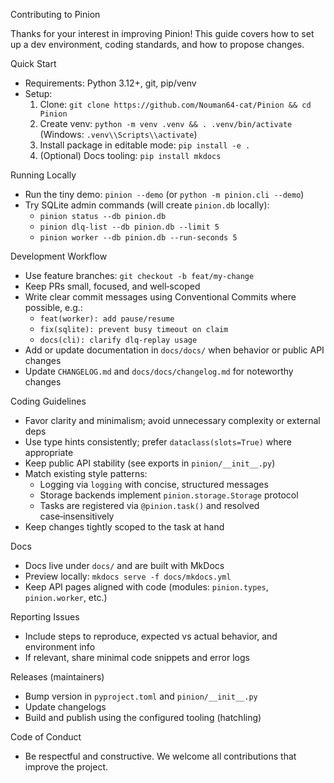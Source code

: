 Contributing to Pinion

Thanks for your interest in improving Pinion! This guide covers how to set up a dev environment, coding standards, and how to propose changes.

Quick Start

- Requirements: Python 3.12+, git, pip/venv
- Setup:
  1) Clone: `git clone https://github.com/Nouman64-cat/Pinion && cd Pinion`
  2) Create venv: `python -m venv .venv && . .venv/bin/activate` (Windows: `.venv\\Scripts\\activate`)
  3) Install package in editable mode: `pip install -e .`
  4) (Optional) Docs tooling: `pip install mkdocs`

Running Locally

- Run the tiny demo: `pinion --demo` (or `python -m pinion.cli --demo`)
- Try SQLite admin commands (will create `pinion.db` locally):
  - `pinion status --db pinion.db`
  - `pinion dlq-list --db pinion.db --limit 5`
  - `pinion worker --db pinion.db --run-seconds 5`

Development Workflow

- Use feature branches: `git checkout -b feat/my-change`
- Keep PRs small, focused, and well‑scoped
- Write clear commit messages using Conventional Commits where possible, e.g.:
  - `feat(worker): add pause/resume`
  - `fix(sqlite): prevent busy timeout on claim`
  - `docs(cli): clarify dlq-replay usage`
- Add or update documentation in `docs/docs/` when behavior or public API changes
- Update `CHANGELOG.md` and `docs/docs/changelog.md` for noteworthy changes

Coding Guidelines

- Favor clarity and minimalism; avoid unnecessary complexity or external deps
- Use type hints consistently; prefer `dataclass(slots=True)` where appropriate
- Keep public API stability (see exports in `pinion/__init__.py`)
- Match existing style patterns:
  - Logging via `logging` with concise, structured messages
  - Storage backends implement `pinion.storage.Storage` protocol
  - Tasks are registered via `@pinion.task()` and resolved case‑insensitively
- Keep changes tightly scoped to the task at hand

Docs

- Docs live under `docs/` and are built with MkDocs
- Preview locally: `mkdocs serve -f docs/mkdocs.yml`
- Keep API pages aligned with code (modules: `pinion.types`, `pinion.worker`, etc.)

Reporting Issues

- Include steps to reproduce, expected vs actual behavior, and environment info
- If relevant, share minimal code snippets and error logs

Releases (maintainers)

- Bump version in `pyproject.toml` and `pinion/__init__.py`
- Update changelogs
- Build and publish using the configured tooling (hatchling)

Code of Conduct

- Be respectful and constructive. We welcome all contributions that improve the project.

